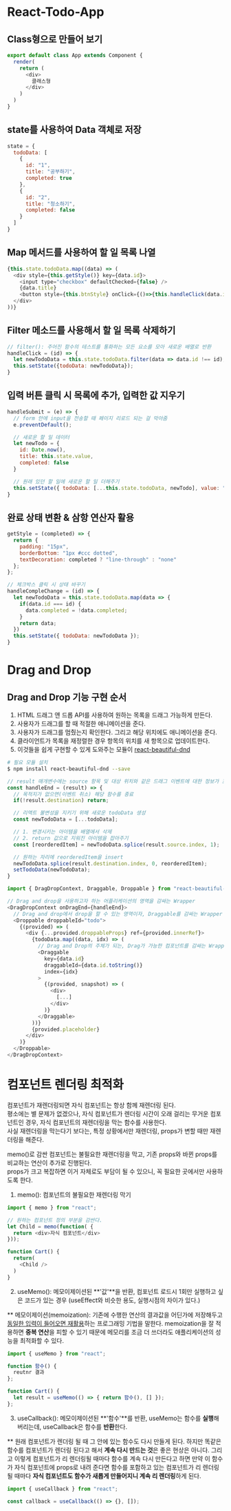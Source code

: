 # React-Todo-App

## Class형으로 만들어 보기

```javascript
export default class App extends Component {
  render(
    return (
      <div>
        클래스형
      </div>
    )
  )
}
```

## state를 사용하여 Data 객체로 저장

```javascript
state = {
  todoData: [
    {
      id: "1",
      title: "공부하기",
      completed: true
    },
    {
      id: "2",
      title: "청소하기",
      completed: false
    }
  ]
}
```

## Map 메서드를 사용하여 할 일 목록 나열

```javascript
{this.state.todoData.map((data) => (
  <div style={this.getStyle()} key={data.id}>
    <input type="checkbox" defaultChecked={false} />
    {data.title}
    <button style={this.btnStyle} onClick={()=>{this.handleClick(data.id)}}>x</button>
  </div>
))}
```

## Filter 메소드를 사용해서 할 일 목록 삭제하기

```javascript
// filter(): 주어진 함수의 테스트를 통화하는 모든 요소를 모아 새로운 배열로 반환
handleClick = (id) => {
  let newTodoData = this.state.todoData.filter(data => data.id !== id);
  this.setState({todoData: newTodoData});
}
```

## 입력 버튼 클릭 시 목록에 추가, 입력한 값 지우기

```javascript
handleSubmit = (e) => {
  // form 안에 input을 전송할 때 페이지 리로드 되는 걸 막아줌
  e.preventDefault();

  // 새로운 할 일 데이터
  let newTodo = {
    id: Date.now(),
    title: this.state.value,
    completed: false
  }

  // 원래 있던 할 일에 새로운 할 일 더해주기
  this.setState({ todoData: [...this.state.todoData, newTodo], value: "" });
}
```

## 완료 상태 변환 & 삼항 연산자 활용

```javascript
getStyle = (completed) => {
  return {
    padding: "15px",
    borderBottom: "1px #ccc dotted",
    textDecoration: completed ? "line-through" : "none"
  };
};

// 체크박스 클릭 시 상태 바꾸기
handleCompleChange = (id) => {
  let newTodoData = this.state.todoData.map(data => {
    if(data.id === id) {
      data.completed = !data.completed;
    }
    return data;
  })
  this.setState({ todoData: newTodoData });
}
```

# Drag and Drop

## Drag and Drop 기능 구현 순서

1. HTML 드래그 앤 드롭 API를 사용하여 원하는 목록을 드래그 가능하게 만든다.
2. 사용자가 드래그를 할 때 적절한 애니메이션을 준다.
3. 사용자가 드래그를 멈췄는지 확인한다. 그리고 해당 위치에도 애니메이션을 준다.
4. 클라이언트가 목록을 재정렬한 경우 항목의 위치를 새 항목으로 업데이트한다.
5. 이것들을 쉽게 구현할 수 있게 도와주는 모듈이 [react-beautiful-dnd](https://www.npmjs.com/package/react-beautiful-dnd)

```bash
# 필요 모듈 설치
$ npm install react-beautiful-dnd --save
```

```javascript
// result 매개변수에는 source 항목 및 대상 위치와 같은 드래그 이벤트에 대한 정보가 포함
const handleEnd = (result) => {
  // 목적지가 없으면(이벤트 취소) 해당 함수를 종료
  if(!result.destination) return;

  // 리액트 불변성을 지키기 위해 새로운 todoData 생성
  const newTodoData = [...todoData];

  // 1. 변경시키는 아이템을 배열에서 삭제
  // 2. return 값으로 지워진 아이템을 잡아주기
  const [reorderedItem] = newTodoData.splice(result.source.index, 1);

  // 원하는 자리에 reorderedItem을 insert
  newTodoData.splice(result.destination.index, 0, reorderedItem);
  setTodoData(newTodoData);
}
```

```javascript
import { DragDropContext, Draggable, Droppable } from "react-beautiful-dnd";

// Drag and drop을 사용하고자 하는 어플리케이션의 영역을 감싸는 Wrapper
<DragDropContext onDragEnd={handleEnd}>
  // Drag and drop에서 drop을 할 수 있는 영역이자, Draggable를 감싸는 Wrapper
  <Droppable droppableId="todo">
    {(provided) => (
      <div {...provided.droppableProps} ref={provided.innerRef}>
        {todoData.map((data, idx) => (
          // Drag and Drop의 주체가 되는, Drag가 가능한 컴포넌트를 감싸는 Wrapper
          <Draggable
            key={data.id}
            draggableId={data.id.toString()}
            index={idx}
          >
            {(provided, snapshot) => (
              <div>
                [...]
              </div>
            )}
          </Draggable>
        ))}
        {provided.placeholder}
      </div>
    )}
  </Droppable>
</DragDropContext>
```

# 컴포넌트 렌더링 최적화

컴포넌트가 재렌더링되면 자식 컴포넌트는 항상 함께 재렌더링 된다.<br/>
평소에는 별 문제가 없겠으나, 자식 컴포넌트가 렌더링 시간이 오래 걸리는 무거운 컴포넌트인 경우, 자식 컴포넌트의 재렌더링을 막는 함수를 사용한다.<br/>
사실 재렌더링을 막는다기 보다는, 특정 상황에서만 재렌더링, props가 변할 때만 재렌더링을 해준다.

memo()로 감싼 컴포넌트는 불필요한 재렌더링을 막고, 기존 props와 바뀐 props를 비교하는 연산이 추가로 진행된다.<br/>
props가 크고 복잡하면 이거 자체로도 부담이 될 수 있으니, 꼭 필요한 곳에서만 사용하도록 한다.

1. memo(): 컴포넌트의 불필요한 재렌더링 막기

```javascript
import { memo } from "react";

// 원하는 컴포넌트 정의 부분을 감싼다.
let Child = memo(function( {
  return <div>자식 컴포넌트</div>
}));

function Cart() {
  return(
    <Child />
  )
}
```

2. useMemo(): 메모이제이션된 **'값'**을 반환, 컴포넌트 로드시 1회만 실행하고 싶은 코드가 있는 경우 (useEffect와 비슷한 용도, 실행시점의 차이가 있다.)

** 메모이제이션(memoization): 기존에 수행한 연산의 결과값을 어딘가에 저장해두고 <u>동일한 입력이 들어오면 재활용</u>하는 프로그래밍 기법을 말한다. memoization을 잘 적용하면 **중복 연산**을 피할 수 있기 때문에 메모리를 조금 더 쓰더라도 애플리케이션의 성능을 최적화할 수 있다.

```javascript
import { useMemo } from "react";

function 함수() {
  reutnr 결과
};

function Cart() {
  let result = useMemo(() => { return 함수(), [] });
};
```

3. useCallback(): 메모이제이션된 **'함수'**를 반환, useMemo는 함수를 **실행**해 버리는데, useCallback은 함수를 **반환**한다.

** 원래 컴포넌트가 렌더링 될 때 그 안에 있는 함수도 다시 만들게 된다. 하지만 똑같은 함수를 컴포넌트가 렌더링 된다고 해서 **계속 다시 만드는 것**은 좋은 현상은 아니다. 그리고 이렇게 컴포넌트가 리 렌더링될 때마다 함수를 계속 다시 만든다고 하면 만약 이 함수가 자식 컴포넌트에 props로 내려 준다면 함수를 포함하고 있는 컴포넌트가 리 렌더링 될 때마다 **자식 컴포넌트도 함수가 새롭게 만들어지니 계속 리 렌더링**하게 된다.

```javascript
import { useCallback } from "react";

const callback = useCallback(() => {}, []);
```